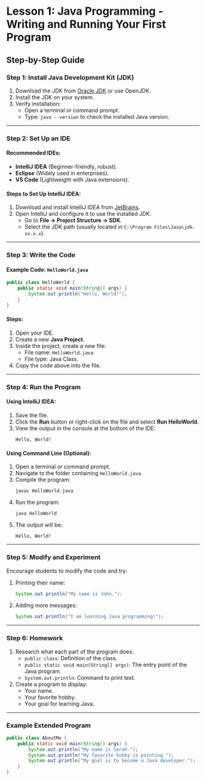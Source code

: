 
# Lesson 1: Java Programming - Writing and Running Your First Program

## **Step-by-Step Guide**

### **Step 1: Install Java Development Kit (JDK)**
1. Download the JDK from [Oracle JDK](https://www.oracle.com/java/technologies/javase-downloads.html) or use OpenJDK.
2. Install the JDK on your system.
3. Verify installation:
   - Open a terminal or command prompt.
   - Type: `java --version` to check the installed Java version.

---

### **Step 2: Set Up an IDE**
#### Recommended IDEs:
- **IntelliJ IDEA** (Beginner-friendly, robust).
- **Eclipse** (Widely used in enterprises).
- **VS Code** (Lightweight with Java extensions).

#### **Steps to Set Up IntelliJ IDEA**:
1. Download and install IntelliJ IDEA from [JetBrains](https://www.jetbrains.com/idea/).
2. Open IntelliJ and configure it to use the installed JDK.
   - Go to **File → Project Structure → SDK**.
   - Select the JDK path (usually located in `C:\Program Files\Java\jdk-xx.x.x`).

---

### **Step 3: Write the Code**
#### Example Code: `HelloWorld.java`
```java
public class HelloWorld {
    public static void main(String[] args) {
        System.out.println("Hello, World!");
    }
}
```

#### Steps:
1. Open your IDE.
2. Create a new **Java Project**.
3. Inside the project, create a new file:
   - File name: `HelloWorld.java`
   - File type: Java Class.
4. Copy the code above into the file.

---

### **Step 4: Run the Program**
#### Using IntelliJ IDEA:
1. Save the file.
2. Click the **Run** button or right-click on the file and select **Run HelloWorld**.
3. View the output in the console at the bottom of the IDE:
   ```
   Hello, World!
   ```

#### Using Command Line (Optional):
1. Open a terminal or command prompt.
2. Navigate to the folder containing `HelloWorld.java`.
3. Compile the program:
   ```
   javac HelloWorld.java
   ```
4. Run the program:
   ```
   java HelloWorld
   ```
5. The output will be:
   ```
   Hello, World!
   ```

---

### **Step 5: Modify and Experiment**
Encourage students to modify the code and try:
1. Printing their name:
   ```java
   System.out.println("My name is John.");
   ```
2. Adding more messages:
   ```java
   System.out.println("I am learning Java programming!");
   ```

---

### **Step 6: Homework**
1. Research what each part of the program does:
   - `public class`: Definition of the class.
   - `public static void main(String[] args)`: The entry point of the Java program.
   - `System.out.println`: Command to print text.
2. Create a program to display:
   - Your name.
   - Your favorite hobby.
   - Your goal for learning Java.

---

### **Example Extended Program**
```java
public class AboutMe {
    public static void main(String[] args) {
        System.out.println("My name is Sarah.");
        System.out.println("My favorite hobby is painting.");
        System.out.println("My goal is to become a Java developer.");
    }
}
```
